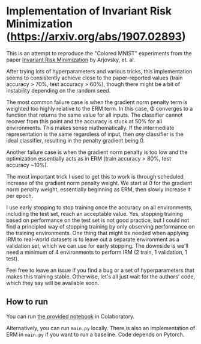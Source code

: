 # Implementation of Invariant Risk Minimization (https://arxiv.org/abs/1907.02893)

This is an attempt to reproduce the "Colored MNIST" experiments from the
paper [Invariant Risk Minimization](https://arxiv.org/abs/1907.02893)
by Arjovsky, et. al.

After trying lots of hyperparameters and various tricks, this implementation 
seems to consistently achieve close to the paper-reported values 
(train accuracy > 70%, test accuracy > 60%), though there might be a bit of
instability depending on the random seed.

The most common failure case is when the gradient norm penalty term is weighted
too highly relative to the ERM term. In this case, Φ converges to a function that 
returns the same value for all inputs. The classifier cannot recover from this point
and the accuracy is stuck at 50% for all environments. This makes sense mathematically.
If the intermediate representation is the same regardless of input, then *any*
classifier is the ideal classifier, resulting in the penalty gradient being 0.

Another failure case is when the gradient norm penalty is too low and the
optimization essentially acts as in ERM (train accuracy > 80%, test accuracy ~10%).

The most important trick I used to get this to work is through scheduled 
increase of the gradient norm penalty weight.
We start at 0 for the gradient norm penalty weight, essentially beginning as ERM,
then slowly increase it per epoch.

I use early stopping to stop training once the accuracy on all environments, 
including the test set, reach an acceptable value. Yes, stopping training based on 
performance on the test set is not good practice, but I could not
find a principled way of stopping training by only observing performance on the
training environments. One thing that might be needed when applying IRM to
real-world datasets is to leave out a separate environment as a validation set,
which we can use for early stopping. The downside is we'll need a minimum of 4
environments to perform IRM (2 train, 1 validation, 1 test).

Feel free to leave an issue if you find a bug or a set of hyperparameters 
that makes this training stable. Otherwise, let's all just wait for the authors'
code, which they say will be available soon.

## How to run

You can run [the provided notebook](https://colab.research.google.com/github/reiinakano/invariant-risk-minimization/blob/master/invariant_risk_minimization_colored_mnist.ipynb) in Colaboratory.

Alternatively, you can run `main.py` locally. There is also an 
implementation of ERM in `main.py` if you want to run a baseline.
Code depends on Pytorch.
